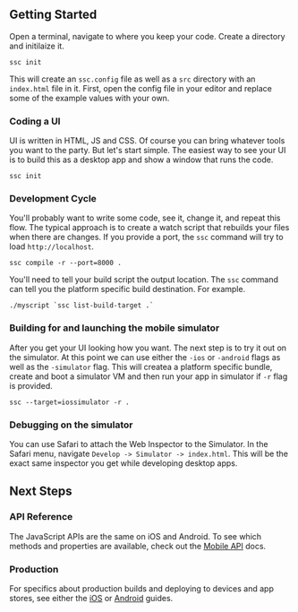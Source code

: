 ## Getting Started

Open a terminal, navigate to where you keep your code. Create a directory and
initilaize it.

```
ssc init
```

This will create an `ssc.config` file as well as a `src` directory
with an `index.html` file in it. First, open the config file in your editor
and replace some of the example values with your own.

### Coding a UI

UI is written in HTML, JS and CSS. Of course you can bring whatever tools you
want to the party. But let's start simple. The easiest way to see your UI is to
build this as a desktop app and show a window that runs the code.

```
ssc init
```

### Development Cycle

You'll probably want to write some code, see it, change it, and repeat this
flow. The typical approach is to create a watch script that rebuilds your
files when there are changes. If you provide a port, the `ssc` command will try
to load `http://localhost`.

```
ssc compile -r --port=8000 .
```

You'll need to tell your build script the output location. The `ssc` command
can tell you the platform specific build destination. For example.

```
./myscript `ssc list-build-target .`
```

### Building for and launching the mobile simulator

After you get your UI looking how you want. The next step is to try it out
on the simulator. At this point we can use either the `-ios` or `-android`
flags as well as the `-simulator` flag. This will createa a platform specific
bundle, create and boot a simulator VM and then run your app in simulator if
`-r` flag is provided.

```
ssc --target=iossimulator -r .
```

### Debugging on the simulator

You can use Safari to attach the Web Inspector to the Simulator. In the Safari
menu, navigate `Develop -> Simulator -> index.html`. This will be the exact
same inspector you get while developing desktop apps.

## Next Steps

### API Reference

The JavaScript APIs are the same on iOS and Android. To see which methods
and properties are available, check out the [Mobile API][0] docs.

### Production

For specifics about production builds and deploying to devices and app stores,
see either the [iOS][1] or [Android][2] guides.

[0]:https://socket-sdk.dev/mobile
[1]:https://socket-sdk.dev/ios
[2]:https://socket-sdk.dev/android

